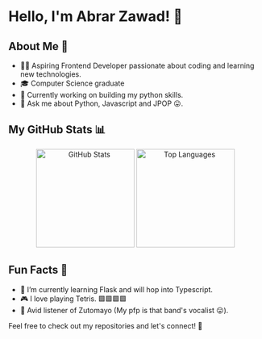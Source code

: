 

<!--
**Abrar-0/Abrar-0** is a ✨ _special_ ✨ repository because its `README.md` (this file) appears on your GitHub profile.

Here are some ideas to get you started:

- 🔭 I’m currently working on ...
- 🌱 I’m currently learning ...
- 👯 I’m looking to collaborate on ...
- 🤔 I’m looking for help with ...
- 💬 Ask me about ...
- 📫 How to reach me: ...
- 😄 Pronouns: ...
- ⚡ Fun fact: ...
-->
# Hello, I'm Abrar Zawad! 👋

## About Me 🌟
- 👨‍💻 Aspiring Frontend Developer passionate about coding and learning new technologies.
- 🎓 Computer Science graduate
- 🚀 Currently working on building my python skills.
- 💬 Ask me about Python, Javascript and JPOP 😛.

## My GitHub Stats 📊

<p align="center">
  <img src="https://github-readme-stats.vercel.app/api?username=abrar-0&show_icons=true&theme=radical" alt="GitHub Stats" height="195px"/>
  <img src="https://github-readme-stats.vercel.app/api/top-langs/?username=abrar-0&exclude_repo=python_lesson,Flask_microblog_app,NSU-Bookshop&layout=donut&langs_count=8&theme=radical" alt="Top Languages" height="195px"/>
</p>

## Fun Facts 🎉
- 🌱 I’m currently learning Flask and will hop into Typescript.
- 🎮 I love playing Tetris. 🟩🟩🟩🟩
- 🎵 Avid listener of Zutomayo (My pfp is that band's vocalist 😛).

Feel free to check out my repositories and let's connect! 🚀
